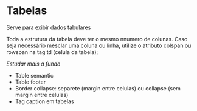 # Tabelas

Serve para exibir dados tabulares

Toda a estrutura da tabela deve ter o mesmo nnumero de colunas.
Caso seja necessário mesclar uma coluna ou linha, utilize o atributo 
colspan ou rowspan na tag td (celula da tabela);

*Estudar mais a fundo*

- Table semantic
- Table footer
- Border collapse: separete (margin entre celulas) ou collapse (sem margin entre celulas)
- Tag caption em tabelas
